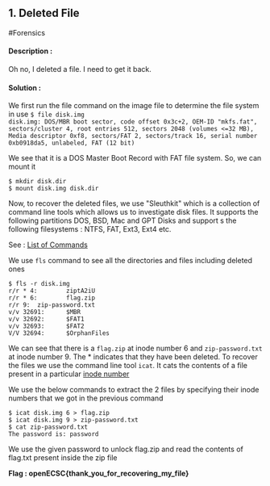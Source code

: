 
## 1.  Deleted File

#Forensics
#### Description :
Oh no, I deleted a file. I need to get it back.

#### Solution :
We first run the file command on the image file to determine the file system in use
`$ file disk.img`             
`disk.img: DOS/MBR boot sector, code offset 0x3c+2, OEM-ID "mkfs.fat", sectors/cluster 4, root entries 512, sectors 2048 (volumes <=32 MB), Media descriptor 0xf8, sectors/FAT 2, sectors/track 16, serial number 0xb0918da5, unlabeled, FAT (12 bit)`

We see that it is a DOS Master Boot Record with FAT file system. So, we can mount it

``` 
$ mkdir disk.dir
$ mount disk.img disk.dir
```

Now, to recover the deleted files, we use "Sleuthkit" which is a collection of command line tools which allows us to investigate disk files. It supports the following partitions DOS, BSD, Mac and GPT Disks and support s the following filesystems : NTFS, FAT, Ext3, Ext4 etc.

See : [List of Commands](https://wiki.sleuthkit.org/index.php?title=The_Sleuth_Kit_commands)

We use `fls` command to see all the directories and files including deleted ones
```
$ fls -r disk.img
r/r * 4:        ziptA2iU
r/r * 6:        flag.zip
r/r 9:  zip-password.txt
v/v 32691:      $MBR
v/v 32692:      $FAT1
v/v 32693:      $FAT2
V/V 32694:      $OrphanFiles
```

We can see that there is a `flag.zip` at inode number 6 and `zip-password.txt` at inode number 9. The * indicates that they have been deleted. To recover the files we use the command line tool `icat`. It cats the contents of a file present in a particular [inode number](https://www.stackscale.com/blog/inodes-linux/#:~:text=the%20wc%20command-,What%20is%20an%20inode%3F,known%20as%20%E2%80%9Cinode%20number%E2%80%9D.)

We use the below commands to extract the 2 files by specifying their inode numbers that we got in the previous command

```
$ icat disk.img 6 > flag.zip
$ icat disk.img 9 > zip-password.txt
$ cat zip-password.txt 
The password is: password
```

We use the given password to unlock flag.zip and read the contents of flag.txt present inside the zip file

**Flag : openECSC{thank_you_for_recovering_my_file}**

